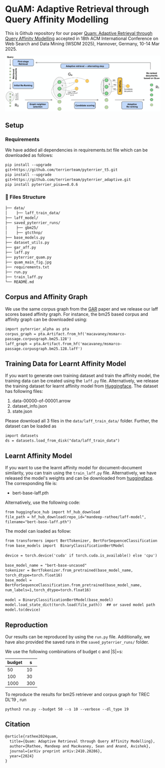 # QuAM: Adaptive Retrieval through Query Affinity Modelling


This is Github repository for our paper [Quam: Adaptive Retrieval through Query Affinity Modelling](https://arxiv.org/pdf/2410.20286)  accepted in 18th ACM International Conference on Web Search and Data Mining (WSDM 2025), Hannover, Germany, 10-14 Mar 2025. 

<p align="center">
  <img src="quam_main_fig.jpg" />
</p>

## Setup

### Requirements
We have added all dependencies in requirements.txt file which can be downloaded as follows:

```
pip install --upgrade git+https://github.com/terrierteam/pyterrier_t5.git
pip install --upgrade git+https://github.com/terrierteam/pyterrier_adaptive.git
pip install pyterrier_pisa==0.0.6
```

### :file_folder: Files Structure

```
├── data/
│    ├── laff_train_data/
├── laff_model/
├── saved_pyterrier_runs/
│    ├── gbm25/
│    ├── gtcthnp/
├── base_models.py
├── dataset_utils.py
├── gar_aff.py
├── laff.py
├── pyterrier_quam.py
├── quam_main_fig.jpg
├── requirements.txt
├── run.py
├── train_laff.py
└── README.md
```

## Corpus and Affinity Graph
We use the same corpus graph from the [GAR](https://arxiv.org/pdf/2208.08942) paper and we release our laff scores based affinity graph. 
For instance, the bm25 based corpus and affinity graph can be downloaded using:
```
import pyterrier_alpha as pta
corpus_graph = pta.Artifact.from_hf('macavaney/msmarco-passage.corpusgraph.bm25.128')
laff_graph = pta.Artifact.from_hf('macavaney/msmarco-passage.corpusgraph.bm25.128.laff')

```


## Training Data for Learnt Affinity Model
If you want to generate own training dataset and train the affinity model, the training data can be created using the `laff.py` file. Alternatively, we release the training dataset for learnt affinity model from [Huggingface](https://huggingface.co/mandeep-rathee/laff-model/tree/main/data/laff_train_data). The dataset has following files:

1. data-00000-of-00001.arrow
2. dataset_info.json
3. state.json

Please download all 3 files in the `data/laff_train_data/` folder. Further, the dataset can be loaded as

```
import datasets
ds = datasets.load_from_disk("data/laff_train_data")
```

## Learnt Affinity Model
If you want to use the learnt affinity model for document-document similarity, you can train using the `train_laff.py` file. Alternatively, we have released the model's weights and can be downloaded from [huggingface](https://huggingface.co/mandeep-rathee/laff-model/tree/main). The corresponding file is:

- bert-base-laff.pth


Alternatively, use the following code:

```
from huggingface_hub import hf_hub_download
file_path = hf_hub_download(repo_id="mandeep-rathee/laff-model", filename="bert-base-laff.pth")
```

The model can loaded as follow:

```
from transformers import BertTokenizer, BertForSequenceClassification
from base_models import  BinaryClassificationBertModel

device = torch.device('cuda' if torch.cuda.is_available() else 'cpu')

base_model_name = "bert-base-uncased" 
tokenizer = BertTokenizer.from_pretrained(base_model_name, torch_dtype=torch.float16)
base_model = BertForSequenceClassification.from_pretrained(base_model_name, num_labels=1,torch_dtype=torch.float16)

model = BinaryClassificationBertModel(base_model)
model.load_state_dict(torch.load(file_path))  ## or saved model path
model.to(device)
```

## Reproduction

Our results can be reproduced by using the `run.py` file. Additionally, we have also provided the saved runs in the  `saved_pyterrier_runs/` folder.

We use the following combinations of budget c and |S|=s:

|budget | s |
| ------ | --- |
| 50 | 10 |
| 100 | 30|
| 1000 | 300|


To reproduce the results for bm25 retriever and corpus graph for TREC DL'19 , run

```
python3 run.py --budget 50 --s 10 --verbose --dl_type 19
```



## Citation
```
@article{rathee2024quam,
  title={Quam: Adaptive Retrieval through Query Affinity Modelling},
  author={Rathee, Mandeep and MacAvaney, Sean and Anand, Avishek},
  journal={arXiv preprint arXiv:2410.20286},
  year={2024}
}
```

